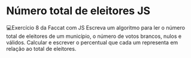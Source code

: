 # Número total de eleitores JS
💻Exercício 8 da Faccat com JS
Escreva um algoritmo para ler o número total de eleitores de um município, o número de votos
brancos, nulos e válidos. Calcular e escrever o percentual que cada um representa em relação ao total
de eleitores. 
